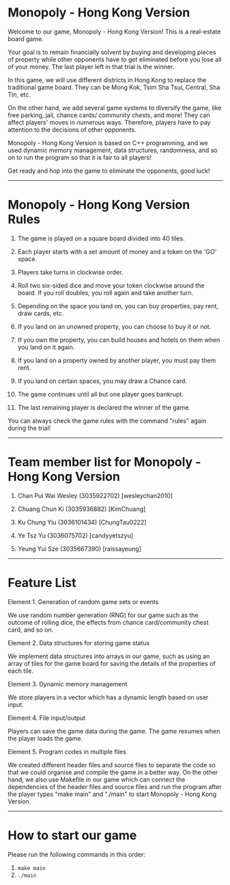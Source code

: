# Monopoly - Hong Kong Version
Welcome to our game, Monopoly - Hong Kong Version!
This is a real-estate board game.

Your goal is to remain financially solvent by buying and developing pieces of property while other opponents have to get eliminated before you lose all of your money. The last player left in that trial is the winner.

In this game, we will use different districts in Hong Kong to replace the traditional game board. They can be Mong Kok, Tsim Sha Tsui, Central, Sha Tin, etc.

On the other hand, we add several game systems to diversify the game, like free parking, jail, chance cards/ community chests, and more! They can affect players' moves in numerous ways. Therefore, players have to pay attention to the decisions of other opponents.

Monopoly - Hong Kong Version is based on C++ programming, and we used dynamic memory management, data structures, randomness, and so on to run the program so that it is fair to all players!

Get ready and hop into the game to eliminate the opponents, good luck!

-----------------------------------------------------------------------------------------------------------------------------------

# Monopoly - Hong Kong Version Rules

1. The game is played on a square board divided into 40 tiles.

2. Each player starts with a set amount of money and a token on the 'GO' space.

3. Players take turns in clockwise order.

4. Roll two six-sided dice and move your token clockwise around the board. If you roll doubles, you roll again and take another turn.

5. Depending on the space you land on, you can buy properties, pay rent, draw cards, etc.

6. If you land on an unowned property, you can choose to buy it or not.

7. If you own the property, you can build houses and hotels on them when you land on it again.

8. If you land on a property owned by another player, you must pay them rent.

9. If you land on certain spaces, you may draw a Chance card.

10. The game continues until all but one player goes bankrupt.

11. The last remaining player is declared the winner of the game.

You can always check the game rules with the command "rules" again during the trial!

-----------------------------------------------------------------------------------------------------------------------------------

# Team member list for Monopoly - Hong Kong Version

1. Chan Pui Wai Wesley (3035922702) [wesleychan2010]

2. Chuang Chun Ki (3035936882) [KimChuang]

3. Ku Chung Yiu (3036101434) [ChungTau0222]

4. Ye Tsz Yu (3036075702) [candyyetszyu]

5. Yeung Yui Sze (3035667390) [raissayeung]

-----------------------------------------------------------------------------------------------------------------------------------

# Feature List

Element 1. Generation of random game sets or events

We use random number generation (RNG) for our game such as the outcome of rolling dice, the effects from chance card/community chest card, and so on.

Element 2. Data structures for storing game status

We implement data structures into arrays in our game, such as using an array of tiles for the game board for saving the details of the properties of each tile.

Element 3. Dynamic memory management

We store players in a vector which has a dynamic length based on user input.

Element 4. File input/output

Players can save the game data during the game. The game resumes when the player loads the game.

Element 5. Program codes in multiple files

We created different header files and source files to separate the code so that we could organise and compile the game in a better way. On the other hand, we also use Makefile in our game which can connect the dependencies of the header files and source files and run the program after the player types "make main" and "./main" to start Monopoly - Hong Kong Version.

-----------------------------------------------------------------------------------------------------------------------------------

# How to start our game

Please run the following commands in this order:
1. `make main`
2. `./main`
